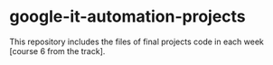 # google-it-automation-projects
This repository includes the files of final projects code in each week [course 6 from the track].
